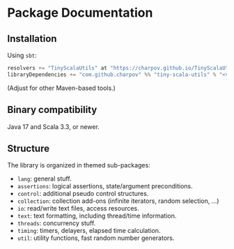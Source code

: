 # Package Documentation

## Installation

Using `sbt`:

```scala
resolvers += "TinyScalaUtils" at "https://charpov.github.io/TinyScalaUtils/maven/"
libraryDependencies += "com.github.charpov" %% "tiny-scala-utils" % "<version>"
```

(Adjust for other Maven-based tools.)

## Binary compatibility

Java 17 and Scala 3.3, or newer.

## Structure

The library is organized in themed sub-packages:

  - `lang`: general stuff.
  - `assertions`: logical assertions, state/argument preconditions.
  - `control`: additional pseudo control structures.
  - `collection`: collection add-ons (infinite iterators, random selection, ...)
  - `io`: read/write text files, access resources.
  - `text`: text formatting, including thread/time information.
  - `threads`: concurrency stuff.
  - `timing`: timers, delayers, elapsed time calculation.
  - `util`: utility functions, fast random number generators.
